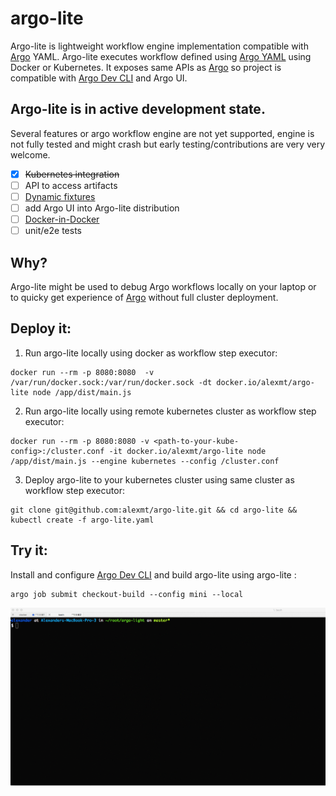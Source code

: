 # argo-lite

Argo-lite is lightweight workflow engine implementation compatible with [Argo](https://github.com/argoproj/argo) YAML. Argo-lite executes workflow defined using [Argo YAML](https://argoproj.github.io/argo-site/docs/yaml/dsl_reference_intro.html) using Docker or Kubernetes. It exposes same APIs as [Argo](https://github.com/argoproj/argo) so project is
compatible with [Argo Dev CLI](https://argoproj.github.io/argo-site/docs/dev-cli-reference.html) and Argo UI.

## Argo-lite is in active development state.

Several features or argo workflow engine are not yet supported, engine is not fully tested and might crash but early testing/contributions are very very welcome.

- [x] ~~Kubernetes integration~~
- [ ] API to access artifacts
- [ ] [Dynamic fixtures](https://argoproj.github.io/argo-site/docs/yaml/fixture_template.html)
- [ ] add Argo UI into Argo-lite distribution
- [ ] [Docker-in-Docker](https://argoproj.github.io/argo-site/docs/yaml/argo_tutorial_2_create_docker_image_build_workflow.html)
- [ ] unit/e2e tests

## Why?

Argo-lite might be used to debug Argo workflows locally on your laptop or to quicky get experience of [Argo](https://github.com/argoproj/argo) without full cluster deployment.

## Deploy it:

1. Run argo-lite locally using docker as workflow step executor:

```
docker run --rm -p 8080:8080  -v /var/run/docker.sock:/var/run/docker.sock -dt docker.io/alexmt/argo-lite node /app/dist/main.js
```

2. Run argo-lite locally using remote kubernetes cluster as workflow step executor:

```
docker run --rm -p 8080:8080 -v <path-to-your-kube-config>:/cluster.conf -it docker.io/alexmt/argo-lite node /app/dist/main.js --engine kubernetes --config /cluster.conf
```

3. Deploy argo-lite to your kubernetes cluster using same cluster as workflow step executor:

```
git clone git@github.com:alexmt/argo-lite.git && cd argo-lite && kubectl create -f argo-lite.yaml
```

## Try it:

Install and configure [Argo Dev CLI](https://argoproj.github.io/argo-site/docs/dev-cli-reference.html) and build argo-lite using argo-lite :

```
argo job submit checkout-build --config mini --local
```

![alt text](./demo.gif "Logo Title Text 1")
